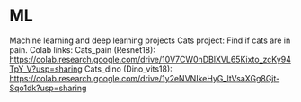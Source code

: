 # ML
Machine learning and deep learning projects
Cats project:
Find if cats are in pain.
Colab links:
Cats_pain (Resnet18):
https://colab.research.google.com/drive/10V7CW0nDBlXVL65Kixto_zcKy94TpY_V?usp=sharing
Cats_dino (Dino_vits18):
https://colab.research.google.com/drive/1y2eNVNIkeHyG_ltVsaXGg8Gjt-Sqo1dk?usp=sharing
